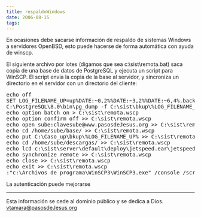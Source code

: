 ```yaml
---
title: respaldoWindows
date: 2006-08-15
tags:
---
```

En ocasiones debe sacarse información de respaldo de sistemas Windows a servidores OpenBSD, esto puede hacerse de forma automática con ayuda de winscp.

El siguiente archivo  por lotes (digamos que sea c:\sist\remota.bat) saca copia de una base de datos de PostgreSQL y ejecuta un script para WinSCP.  El script envia la copia de la base al servidor, y sincroniza un directorio en el servidor con un directorio del cliente:

<pre>
echo off
SET LOG_FILENAME_UP=up%DATE:~0,2%%DATE:~3,2%%DATE:~6,4%.backup
C:\PostgreSQL\8.0\bin\pg_dump -f C:\sist\bkup\%LOG_FILENAME_UP% -D -U usuario base
echo option batch on > C:\sist\remota.wscp
echo option confirm off >> C:\sist\remota.wscp
echo open sube:clavesube@www.pasosdeJesus.org >> C:\sist\remota.wscp
echo cd /home/sube/base/ >> C:\sist\remota.wscp
echo put C:\Caso_up\bkup\%LOG_FILENAME_UP% >> C:\sist\remota.wscp
echo cd /home/sube/descargas/ >> C:\sist\remota.wscp
echo lcd c:\sist\server\default\deploy\jetspeed.ear\jetspeed.war\descargas >> C:\sist\remota.wscp
echo synchronize remote >> C:\sist\remota.wscp
echo close >> C:\sist\remota.wscp
echo exit >> C:\sist\remota.wscp
:"c:\Archivos de programa\WinSCP3\WinSCP3.exe" /console /script=c:\sist\remota.wscp
</pre>

La autenticación puede mejorarse

----
Esta información se cede al dominio público y se dedica a Dios. vtamara@pasosdeJesus.org
